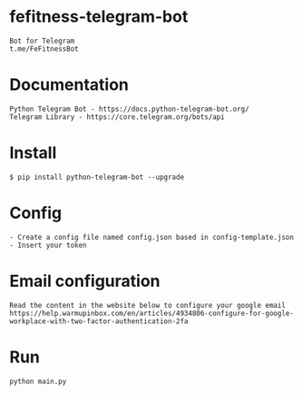 # fefitness-telegram-bot

    Bot for Telegram
    t.me/FeFitnessBot

# Documentation

    Python Telegram Bot - https://docs.python-telegram-bot.org/
    Telegram Library - https://core.telegram.org/bots/api

# Install

    $ pip install python-telegram-bot --upgrade

# Config

    - Create a config file named config.json based in config-template.json
    - Insert your token

# Email configuration

    Read the content in the website below to configure your google email
    https://help.warmupinbox.com/en/articles/4934806-configure-for-google-workplace-with-two-factor-authentication-2fa

# Run

    python main.py
